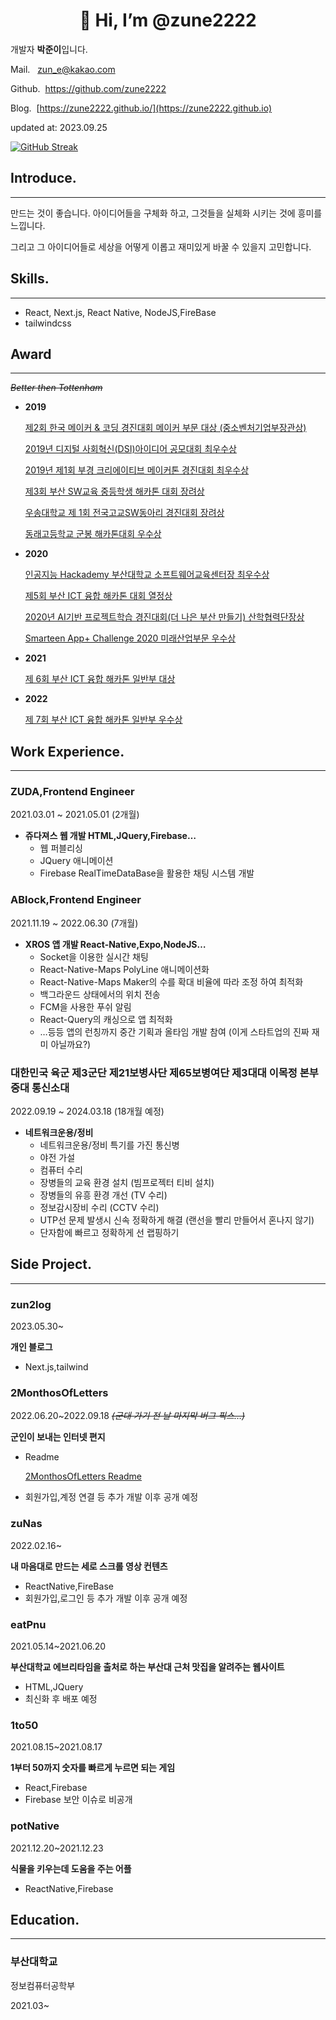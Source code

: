<div align=center><h1>👋 Hi, I’m @zune2222 </h1></div>


개발자 **박준이**입니다.

Mail.   zun_e@kakao.com

Github.  https://github.com/zune2222

Blog.  [https://zune2222.github.io/](https://zune2222.github.io)

updated at: 2023.09.25

[![GitHub Streak](https://streak-stats.demolab.com?user=zune222&theme=transparent)](https://git.io/streak-stats)

## **Introduce.**

---

만드는 것이 좋습니다. 아이디어들을 구체화 하고, 그것들을 실체화 시키는 것에 흥미를 느낍니다. 

그리고 그 아이디어들로 세상을 어떻게 이롭고 재미있게 바꿀 수 있을지 고민합니다.

## Skills.

---

- React, Next.js, React Native, NodeJS,FireBase
- tailwindcss

## Award

---

*~~Better then Tottenham~~*

- **2019**
    
    [제2회 한국 메이커 & 코딩 경진대회 메이커 부문 대상 (중소벤처기업부장관상) ](https://www.notion.so/2-802b807aa47b4dfe9d7a8e316ed9f431?pvs=21)
    
    [2019년 디지털 사회혁신(DSI)아이디어 공모대회 최우수상](https://www.notion.so/2019-DSI-dd31538142a647ae86ab8f7992e322e5?pvs=21)
    
    [2019년 제1회 부경 크리에이티브 메이커톤 경진대회 최우수상](https://www.notion.so/2019-1-5becf55b7a2642cb902e37d66e912673?pvs=21)
    
    [제3회 부산 SW교육 중등학생 해카톤 대회 장려상](https://www.notion.so/3-SW-63cd8d895bf64e6d8b0e05b18b4a1c74?pvs=21)
    
    [우송대학교 제 1회 전국고교SW동아리 경진대회 장려상](https://www.notion.so/1-SW-3e9a9cc7ae9546e3b9e38943d877206e?pvs=21)
    
    [동래고등학교 군봉 해카톤대회 우수상](https://www.notion.so/32bc5041310e4227ac6d58c575ae0a90?pvs=21)
    
- **2020**
    
    [인공지능 Hackademy 부산대학교 소프트웨어교육센터장 최우수상](https://www.notion.so/Hackademy-611675cf2abd41e29456b43eb5217243?pvs=21)
    
    [제5회 부산 ICT 융합 해카톤 대회 열정상](https://www.notion.so/5-ICT-489915c0986b4527a38d68c50340704c?pvs=21)
    
    [2020년 AI기반 프로젝트학습 경진대회(더 나은 부산 만들기) 산학협력단장상](https://www.notion.so/2020-AI-51a48cb492a946a78103cf8ed17fd833?pvs=21)
    
    [Smarteen App+ Challenge 2020 미래산업부문 우수상](https://www.notion.so/Smarteen-App-Challenge-2020-2682e7e61ae44cccb3429e90405a27e0?pvs=21)
    
- **2021**
    
    [제 6회 부산 ICT 융합 해카톤 일반부 대상](https://www.notion.so/6-ICT-d7dcb89715844b0dafe26c2bcf139626?pvs=21)
    
- **2022**
    
    [제 7회 부산 ICT 융합 해카톤 일반부 우수상](https://www.notion.so/7-ICT-e1685e9e81694294b9e9b305350147b4?pvs=21)
    

## Work Experience.

---

### ZUDA,Frontend Engineer

2021.03.01 ~ 2021.05.01 (2개월)

- **쥬다져스 웹 개발
HTML,JQuery,Firebase…**
    - 웹 퍼블리싱
    - JQuery 애니메이션
    - Firebase RealTimeDataBase을 활용한 채팅 시스템 개발

### ABlock,Frontend Engineer

2021.11.19 ~ 2022.06.30 (7개월)

- **XROS 앱 개발
React-Native,Expo,NodeJS…**
    - Socket을 이용한 실시간 채팅
    - React-Native-Maps PolyLine 애니메이션화
    - React-Native-Maps Maker의 수를 확대 비율에 따라 조정 하여 최적화
    - 백그라운드 상태에서의 위치 전송
    - FCM을 사용한 푸쉬 알림
    - React-Query의 캐싱으로 앱 최적화
    - …등등 앱의 런칭까지 중간 기획과 올타임 개발 참여 (이게 스타트업의 진짜 재미 아닐까요?)

### 대한민국 육군 제3군단 제21보병사단 제65보병여단 제3대대 이목정 본부중대 통신소대

2022.09.19 ~ 2024.03.18 (18개월 예정)

- **네트워크운용/정비**
    - 네트워크운용/정비 특기를 가진 통신병
    - 야전 가설
    - 컴퓨터 수리
    - 장병들의 교육 환경 설치 (빔프로젝터 티비 설치)
    - 장병들의 유흥 환경 개선 (TV 수리)
    - 정보감시장비 수리 (CCTV 수리)
    - UTP선 문제 발생시 신속 정확하게 해결 (랜선을 빨리 만들어서 혼나지 않기)
    - 단자함에 빠르고 정확하게 선 랩핑하기

## **Side Project.**

---

### **zun2log**

2023.05.30~

**개인 블로그**

- Next.js,tailwind

### 2MonthosOfLetters

2022.06.20~2022.09.18  ~~*(군대 가기 전 날 마지막 버그 픽스…)*~~

**군인이 보내는 인터넷 편지**

- Readme
    
    [2MonthosOfLetters Readme](https://www.notion.so/2MonthosOfLetters-Readme-822ca495e07944259d68436cbbc07322?pvs=21)
    
- 회원가입,계정 연결 등 추가 개발 이후 공개 예정

### zuNas

2022.02.16~

**내 마음대로 만드는 세로 스크롤 영상 컨텐츠**

- ReactNative,FireBase
- 회원가입,로그인 등 추가 개발 이후 공개 예정

### eatPnu

2021.05.14~2021.06.20

**부산대학교 에브리타임을 출처로 하는 부산대 근처 맛집을 알려주는 웹사이트**

- HTML,JQuery
- 최신화 후 배포 예정

### 1to50

2021.08.15~2021.08.17

**1부터 50까지 숫자를 빠르게 누르면 되는 게임**

- React,Firebase
- Firebase 보안 이슈로 비공개

### potNative

2021.12.20~2021.12.23

**식물을 키우는데 도움을 주는 어플**

- ReactNative,Firebase

## Education.

---

### 부산대학교

정보컴퓨터공학부

2021.03~
